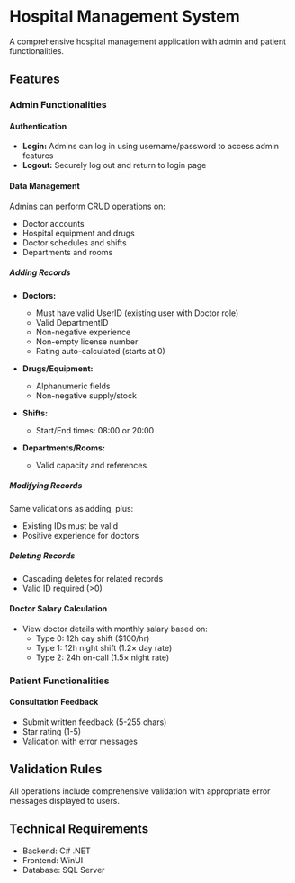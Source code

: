 # Hospital Management System

A comprehensive hospital management application with admin and patient functionalities.

## Features

### Admin Functionalities

#### Authentication
- **Login:** Admins can log in using username/password to access admin features
- **Logout:** Securely log out and return to login page

#### Data Management
Admins can perform CRUD operations on:
- Doctor accounts
- Hospital equipment and drugs
- Doctor schedules and shifts
- Departments and rooms

##### Adding Records
- **Doctors:**
  - Must have valid UserID (existing user with Doctor role)
  - Valid DepartmentID
  - Non-negative experience
  - Non-empty license number
  - Rating auto-calculated (starts at 0)

- **Drugs/Equipment:**
  - Alphanumeric fields
  - Non-negative supply/stock

- **Shifts:**
  - Start/End times: 08:00 or 20:00

- **Departments/Rooms:**
  - Valid capacity and references

##### Modifying Records
Same validations as adding, plus:
- Existing IDs must be valid
- Positive experience for doctors

##### Deleting Records
- Cascading deletes for related records
- Valid ID required (>0)

#### Doctor Salary Calculation
- View doctor details with monthly salary based on:
  - Type 0: 12h day shift ($100/hr)
  - Type 1: 12h night shift (1.2× day rate)
  - Type 2: 24h on-call (1.5× night rate)

### Patient Functionalities

#### Consultation Feedback
- Submit written feedback (5-255 chars)
- Star rating (1-5)
- Validation with error messages

## Validation Rules
All operations include comprehensive validation with appropriate error messages displayed to users.

## Technical Requirements
- Backend: C# .NET
- Frontend: WinUI
- Database: SQL Server
